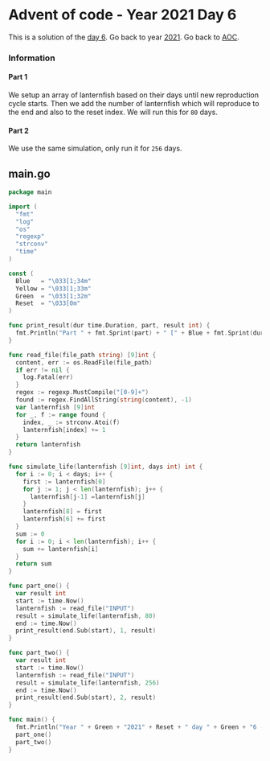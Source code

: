 # Advent of code - Year 2021 Day 6

This is a solution of the [day 6](https://adventofcode.com/2021/day/6). Go back to year [2021](2021.md). Go back to [AOC](../adventofcode.md).

### Information

#### Part 1

We setup an array of lanternfish based on their days until new reproduction cycle starts. Then we add the number of lanternfish which will reproduce to the end and also to the reset index. We will run this for `80` days.

#### Part 2

We use the same simulation, only run it for `256` days.

## main.go

```go
package main

import (
  "fmt"
  "log"
  "os"
  "regexp"
  "strconv"
  "time"
)

const (
  Blue   = "\033[1;34m"
  Yellow = "\033[1;33m"
  Green  = "\033[1;32m"
  Reset  = "\033[0m"
)

func print_result(dur time.Duration, part, result int) {
  fmt.Println("Part " + fmt.Sprint(part) + " [" + Blue + fmt.Sprint(dur) + Reset + "]: " + Yellow + fmt.Sprint(result) + Reset)
}

func read_file(file_path string) [9]int {
  content, err := os.ReadFile(file_path)
  if err != nil {
    log.Fatal(err)
  }
  regex := regexp.MustCompile("[0-9]+")
  found := regex.FindAllString(string(content), -1)
  var lanternfish [9]int
  for _, f := range found {
    index, _ := strconv.Atoi(f)
    lanternfish[index] += 1
  }
  return lanternfish
}

func simulate_life(lanternfish [9]int, days int) int {
  for i := 0; i < days; i++ {
    first := lanternfish[0]
    for j := 1; j < len(lanternfish); j++ {
      lanternfish[j-1] =lanternfish[j]
    }
    lanternfish[8] = first
    lanternfish[6] += first
  }
  sum := 0
  for i := 0; i < len(lanternfish); i++ {
    sum += lanternfish[i]
  }
  return sum
}

func part_one() {
  var result int
  start := time.Now()
  lanternfish := read_file("INPUT")
  result = simulate_life(lanternfish, 80)
  end := time.Now()
  print_result(end.Sub(start), 1, result)
}

func part_two() {
  var result int
  start := time.Now()
  lanternfish := read_file("INPUT")
  result = simulate_life(lanternfish, 256)
  end := time.Now()
  print_result(end.Sub(start), 2, result)
}

func main() {
  fmt.Println("Year " + Green + "2021" + Reset + " day " + Green + "6 - Lanternfish" + Reset)
  part_one()
  part_two()
}
```

